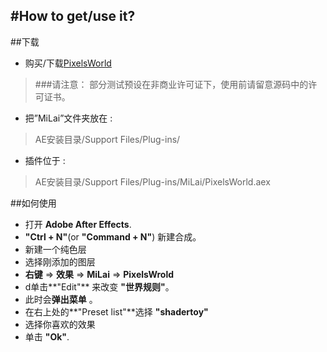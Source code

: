 #How to get/use it? 
---
##下载

- 购买/下载[PixelsWorld](https://milai.tech/products/PixelsWorld/)

> ###请注意：
> 部分测试预设在非商业许可证下，使用前请留意源码中的许可证书。

- 把”MiLai”文件夹放在 :
>AE安装目录/Support Files/Plug-ins/

- 插件位于 :
> AE安装目录/Support Files/Plug-ins/MiLai/PixelsWorld.aex

##如何使用

- 打开 **Adobe After Effects**. 
-  **"Ctrl + N"**(or **"Command + N"**) 新建合成。
- 新建一个纯色层
- 选择刚添加的图层
- **右键** => **效果** => **MiLai** => **PixelsWrold**
- d单击**"Edit"** 来改变 **"世界规则"**。
- 此时会**弹出菜单** 。
- 在右上处的**"Preset list"**选择 **"shadertoy"**
- 选择你喜欢的效果
- 单击 **"Ok"**.